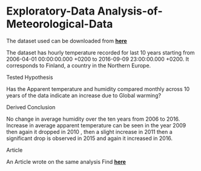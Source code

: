 # Exploratory-Data Analysis-of-Meteorological-Data
The dataset used can be downloaded from [**here**](https://www.kaggle.com/muthuj7/weather-dataset)

The dataset has hourly temperature recorded for last 10 years starting from 2006-04-01 00:00:00.000 +0200 to 2016-09-09 23:00:00.000 +0200. It corresponds to Finland, a country in the Northern Europe.

Tested Hypothesis

Has the Apparent temperature and humidity compared monthly across 10 years of the data indicate an increase due to Global warming?

Derived Conclusion

No change in average humidity over the ten years from 2006 to 2016. Increase in average apparent temperature can be seen in the year 2009 then again it dropped in 2010 , then a slight increase in 2011 then a significant drop is observed in 2015 and again it increased in 2016.

Article

An Article wrote on the same analysis Find [**here**](https://theanshul.medium.com/exploratory-data-analysis-of-meteorological-data-7dc311833a36)
